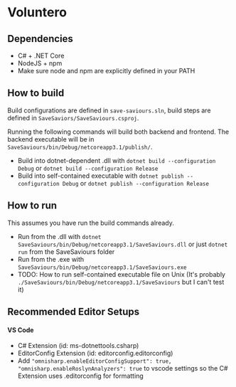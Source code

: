 # Voluntero


## Dependencies
* C# + .NET Core
* NodeJS + npm
* Make sure node and npm are explicitly defined in your PATH

## How to build
Build configurations are defined in `save-saviours.sln`, build steps are defined in `SaveSaviors/SaveSaviours.csproj`.

Running the following commands will build both backend and frontend. The backend executable will be in `SaveSaviours/bin/Debug/netcoreapp3.1/publish/`.

* Build into dotnet-dependent .dll with `dotnet build --configuration Debug` or `dotnet build --configuration Release`
* Build into self-contained executable with `dotnet publish --configuration Debug` or `dotnet publish --configuration Release`

## How to run
This assumes you have run the build commands already.

* Run from the .dll with `dotnet SaveSaviours/bin/Debug/netcoreapp3.1/SaveSaviours.dll` or just `dotnet run` from the SaveSaviours folder
* Run from the .exe with `SaveSaviours/bin/Debug/netcoreapp3.1/SaveSaviours.exe`
* TODO: How to run self-contained executable file on Unix (It's probably `./SaveSaviours/bin/Debug/netcoreapp3.1/SaveSaviours` but I can't test it)


## Recommended Editor Setups

#### VS Code
* C# Extension (id: ms-dotnettools.csharp)
* EditorConfig Extension  (id: editorconfig.editorconfig)
* Add `"omnisharp.enableEditorConfigSupport": true, "omnisharp.enableRoslynAnalyzers": true` to vscode settings so the C# Extension uses .editorconfig for formatting
